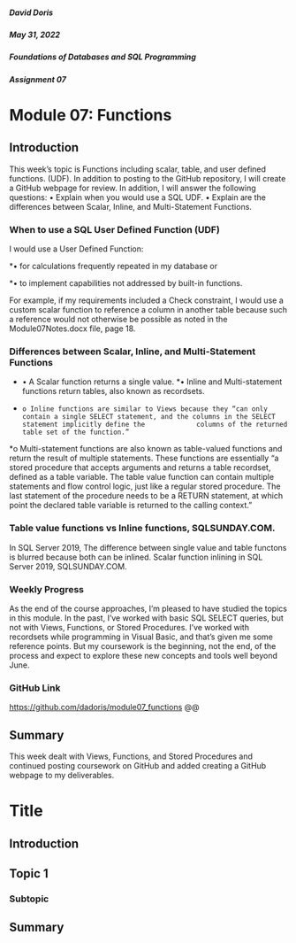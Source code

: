 ##### David Doris
##### May 31, 2022
##### Foundations of Databases and SQL Programming
##### Assignment 07

# Module 07: Functions

## Introduction
This week’s topic is Functions including scalar, table, and user defined functions. (UDF).  In addition to posting to the GitHub repository, I will create a GitHub webpage for review.  In addition, I will answer the following questions: 
•	Explain when you would use a SQL UDF.
•	Explain are the differences between Scalar, Inline, and Multi-Statement Functions.
###
### When to use a SQL User Defined Function (UDF)
I would use a User Defined Function: 

*•	for calculations frequently repeated in my database or 

*•	to implement capabilities not addressed by built-in functions.  

For example, if my requirements included a Check constraint, I would use a custom scalar function to reference a column in another table because such a reference would not otherwise be possible as noted in the Module07Notes.docx file, page 18.
###
### Differences between Scalar, Inline, and Multi-Statement Functions
* •	A Scalar function returns a single value.
*•	Inline and Multi-statement functions return tables, also known as recordsets.  
*     o	Inline functions are similar to Views because they “can only contain a single SELECT statement, and the columns in the SELECT statement implicitly define the             columns of the returned table set of the function.” 
*o  Multi-statement functions are also known as table-valued functions and return the result of multiple statements.  These functions are essentially “a stored               procedure that accepts arguments and returns a table recordset, defined as a table variable. The table value function can contain multiple statements and flow             control logic, just like a regular stored procedure. The last statement of the procedure needs to be a RETURN statement, at which point the declared table                 variable is returned to the calling context.”
###
### Table value functions vs Inline functions, SQLSUNDAY.COM. 
In SQL Server 2019, The difference between single value and table functons is blurred because both can be inlined. Scalar function inlining in SQL Server 2019, SQLSUNDAY.COM.
###
### Weekly Progress 
As the end of the course approaches, I’m pleased to have studied the topics in this module.  In the past, I’ve worked with basic SQL SELECT queries, but not with Views, Functions, or Stored Procedures.  I’ve worked with recordsets while programming in Visual Basic, and that’s given me some reference points.  But my coursework is the beginning, not the end, of the process and expect to explore these new concepts and tools well beyond June. 
###
### GitHub Link
https://github.com/dadoris/module07_functions
@@
## Summary 
This week dealt with Views, Functions, and Stored Procedures and continued posting coursework on GitHub and added creating a GitHub webpage to my deliverables.  



# Title
## Introduction
## Topic 1
### Subtopic
## Summary

